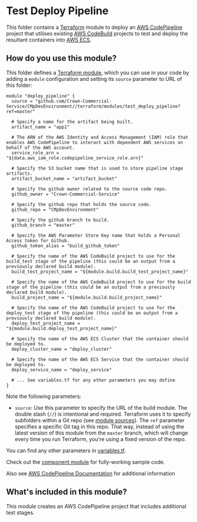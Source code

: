 # Test Deploy Pipeline

This folder contains a [Terraform](https://www.terraform.io/) module to deploy an [AWS CodePipeline](https://aws.amazon.com/codepipeline/) project that utilises existing [AWS CodeBuild](https://aws.amazon.com/codebuild/) projects to test and deploy the resultant containers into [AWS ECS](https://aws.amazon.com/ecs/).

## How do you use this module?

This folder defines a [Terraform module](https://www.terraform.io/docs/modules/usage.html), which you can use in your
code by adding a `module` configuration and setting its `source` parameter to URL of this folder:

```hcl
module "deploy_pipeline" {
  source = "github.com/Crown-Commercial-Service/CMpDevEnvironment//terraform/modules/test_deploy_pipeline?ref=master"

  # Specify a name for the artifact being built.
  artifact_name = "app1"

  # The ARN of the AWS Identity and Access Management (IAM) role that enables AWS CodePipeline to interact with dependent AWS services on behalf of the AWS account.
  service_role_arn = "${data.aws_iam_role.codepipeline_service_role.arn}"

  # Specify the S3 bucket name that is used to store pipeline stage artifacts.
  artifact_bucket_name = "artifact_bucket"

  # Specify the github owner related to the source code repo.
  github_owner = "Crown-Commercial-Service"

  # Specify the github repo that holds the source code.
  github_repo = "CMpDevEnvironment"

  # Specify the github branch to build.
  github_branch = "master"

  # Specify the AWS Parameter Store Key name that holds a Personal Access token for Github.
  github_token_alias = "build_github_token"

  # Specify the name of the AWS CodeBuild project to use for the build_test stage of the pipeline (this could be an output from a previously declared build module).
  build_test_project_name = "${module.build.build_test_project_name}"

  # Specify the name of the AWS CodeBuild project to use for the build stage of the pipeline (this could be an output from a previously declared build module).
  build_project_name = "${module.build.build_project_name}"

  # Specify the name of the AWS CodeBuild project to use for the deploy_test stage of the pipeline (this could be an output from a previously declared build module).
  deploy_test_project_name = "${module.build.deploy_test_project_name}"

  # Specify the name of the AWS ECS Cluster that the container should be deployed to.
  deploy_cluster_name = "deploy_cluster"

  # Specify the name of the AWS ECS Service that the container should be deployed to.
  deploy_service_name = "deploy_service"

  # ... See variables.tf for any other parameters you may define
}
```

Note the following parameters:

* `source`: Use this parameter to specify the URL of the build module. The double slash (`//`) is intentional 
  and required. Terraform uses it to specify subfolders within a Git repo (see [module 
  sources](https://www.terraform.io/docs/modules/sources.html)). The `ref` parameter specifies a specific Git tag in 
  this repo. That way, instead of using the latest version of this module from the `master` branch, which 
  will change every time you run Terraform, you're using a fixed version of the repo.

You can find any other parameters in [variables.tf](variables.tf).

Check out the [component module](https://github.com/Crown-Commercial-Service/CMpDevEnvironment/blob/production/terraform/modules/component/main.tf) for fully-working sample code. 

Also see [AWS CodePipeline Documentation](https://docs.aws.amazon.com/codepipeline/latest/userguide/welcome.html) for additional information

## What's included in this module?

This module creates an AWS CodePipeline project that includes additional test stages.
